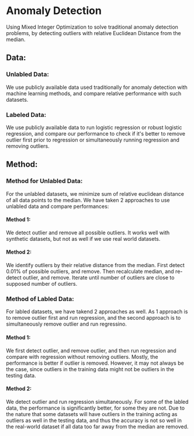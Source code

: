 # Anomaly Detection
Using Mixed Integer Optimization to solve traditional anomaly detection problems, by detecting outliers with relative Euclidean Distance from the median.

## Data:
### Unlabled Data:
We use publicly available data used traditionally for anomaly detection with machine learning methods, and compare relative performance with such datasets.

### Labeled Data:
We use publicly available data to run logistic regression or robust logistic regression, and compare our performance to check if it's better to remove outlier first prior to regression or simultaneously running regression and removing outliers.

## Method:
### Method for Unlabled Data:
For the unlabled datasets, we minimize sum of relative euclidean distance of all data points to the median.
We have taken 2 approaches to use unlabled data and compare performances:
#### Method 1:
We detect outlier and remove all possible outliers. It works well with synthetic datasets, but not as well if we use real world datasets.
#### Method 2:
We identify outliers by their relative distance from the median. First detect 0.01% of possible outliers, and remove. Then recalculate median, and re-detect outlier, and remove. Iterate until number of outliers are close to supposed number of outliers.

### Method of Labled Data:
For labled datasets, we have takend 2 approaches as well. As 1 approach is to remove outlier first and run regression, and the second approach is to simultaneously remove outlier and run regressino.
#### Method 1:
We first detect outlier, and remove outlier, and then run regression and compare with regression without removing outliers. Mostly, the performance is better if outlier is removed. However, it may not always be the case, since outliers in the training data might not be outliers in the testing data.
#### Method 2:
We detect outlier and run regression simultaneously. For some of the labled data, the performance is significantly better, for some they are not. Due to the nature that some datasets will have outliers in the training acting as outliers as well in the testing data, and thus the accuracy is not so well in the real-world dataset if all data too far away from the median are removed.
